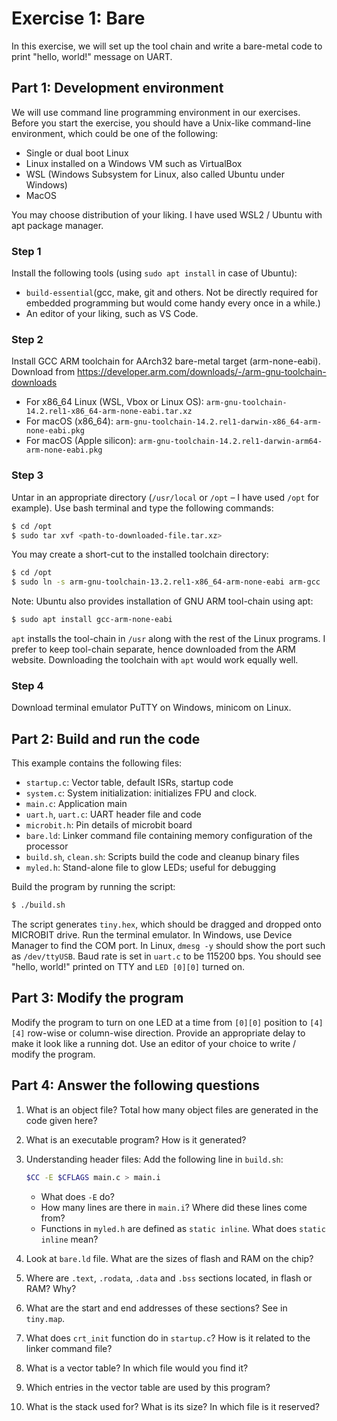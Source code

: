 # Exercise 1: Bare

In this exercise, we will set up the tool chain and write a bare-metal code to print "hello, world!" message on UART.

## Part 1: Development environment

We will use command line programming environment in our exercises.
Before you start the exercise, you should have a Unix-like command-line environment, which could be one of the following:

- Single or dual boot Linux
- Linux installed on a Windows VM such as VirtualBox
- WSL (Windows Subsystem for Linux, also called Ubuntu under Windows)
- MacOS

You may choose distribution of your liking.
I have used WSL2 / Ubuntu with apt package manager.

### Step 1

Install the following tools (using `sudo apt install` in case of Ubuntu):

- `build-essential`(gcc, make, git and others. Not be directly required for embedded programming but would come handy every once in a while.)
- An editor of your liking, such as VS Code.

### Step 2

Install GCC ARM toolchain for AArch32 bare-metal target (arm-none-eabi).
Download from https://developer.arm.com/downloads/-/arm-gnu-toolchain-downloads

- For x86_64 Linux (WSL, Vbox or Linux OS): `arm-gnu-toolchain-14.2.rel1-x86_64-arm-none-eabi.tar.xz`
- For macOS (x86_64): `arm-gnu-toolchain-14.2.rel1-darwin-x86_64-arm-none-eabi.pkg`
- For macOS (Apple silicon): `arm-gnu-toolchain-14.2.rel1-darwin-arm64-arm-none-eabi.pkg`

### Step 3

Untar in an appropriate directory (`/usr/local` or `/opt` – I have used `/opt` for example).
Use bash terminal and type the following commands:

```bash
$ cd /opt
$ sudo tar xvf <path-to-downloaded-file.tar.xz>
```

You may create a short-cut to the installed toolchain directory:

```bash
$ cd /opt
$ sudo ln -s arm-gnu-toolchain-13.2.rel1-x86_64-arm-none-eabi arm-gcc
```

Note: Ubuntu also provides installation of GNU ARM tool-chain using apt:

```bash
$ sudo apt install gcc-arm-none-eabi
```

`apt` installs the tool-chain in `/usr` along with the rest of the Linux programs.
I prefer to keep tool-chain separate, hence downloaded from the ARM website.
Downloading the toolchain with `apt` would work equally well.

### Step 4

Download terminal emulator PuTTY on Windows, minicom on Linux.

## Part 2: Build and run the code

This example contains the following files:

- `startup.c`: Vector table, default ISRs, startup code
- `system.c`: System initialization: initializes FPU and clock.
- `main.c`: Application main
- `uart.h`, `uart.c`: UART header file and code
- `microbit.h`: Pin details of microbit board
- `bare.ld`: Linker command file containing memory configuration of the processor
- `build.sh`, `clean.sh`: Scripts build the code and cleanup binary files
- `myled.h`: Stand-alone file to glow LEDs; useful for debugging

Build the program by running the script:

```bash
$ ./build.sh
```

The script generates `tiny.hex`, which should be dragged and dropped onto MICROBIT drive.
Run the terminal emulator.
In Windows, use Device Manager to find the COM port.
In Linux, `dmesg -y` should show the port such as `/dev/ttyUSB`.
Baud rate is set in `uart.c` to be 115200 bps.
You should see "hello, world!" printed on TTY and `LED [0][0]` turned on.

## Part 3: Modify the program

Modify the program to turn on one LED at a time from `[0][0]` position to `[4][4]` row-wise or column-wise direction.
Provide an appropriate delay to make it look like a running dot.
Use an editor of your choice to write / modify the program.

## Part 4: Answer the following questions

1. What is an object file?
Total how many object files are generated in the code given here?

2. What is an executable program?
How is it generated?

3. Understanding header files:
Add the following line in `build.sh`:

    ```bash
    $CC -E $CFLAGS main.c > main.i
    ```

    - What does `-E` do?
    - How many lines are there in `main.i`?
    Where did these lines come from?
    - Functions in `myled.h` are defined as `static inline`.
    What does `static inline` mean?

4. Look at `bare.ld` file.
What are the sizes of flash and RAM on the chip?

5. Where are `.text`, `.rodata`, `.data` and `.bss` sections located, in flash or RAM?
Why?

6. What are the start and end addresses of these sections?
See in `tiny.map`.

7. What does `crt_init` function do in `startup.c`?
How is it related to the linker command file?

8. What is a vector table?
In which file would you find it?

9. Which entries in the vector table are used by this program?

10. What is the stack used for?
What is its size?
In which file is it reserved?
